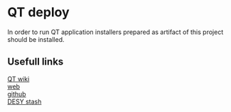 # QT deploy   
  
In order to run QT application installers prepared as artifact of this project should be installed.  

## Usefull links  

[QT wiki](https://wiki.qt.io/Deploy_an_Application_on_Windows)  
[web](https://davitkalantaryan.github.io/qt_deploy/)  
[github](https://github.com/davitkalantaryan/qt_deploy)  
[DESY stash](https://stash.desy.de/projects/ERS/repos/qt_deploy/browse)  
